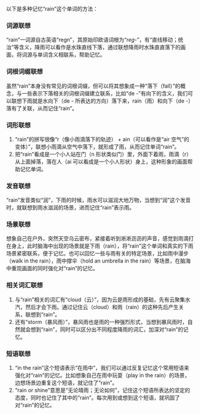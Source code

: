 以下是多种记忆“rain”这个单词的方法：

### 词源联想
“rain”一词源自古英语“regn”，其原始印欧语词根为“*reg-*”，有“直线移动；统治”等含义，降雨可以看作是水珠直线下落，通过联想降雨时水珠直直落下的画面，将词源与单词含义相联系，帮助记忆。

### 词根词缀联想
虽然“rain”本身没有常见的词根词缀，但可以将其想象成一种“落下（fall）”的概念，与一些表示下落相关的词根词缀建立联系，比如“de -”有向下的含义，我们可以联想下雨就是水向下（de - 所表达的方向）落下来，rain（雨）和向下（de -）落有了关联，从而记住“rain”。

### 词形联想
1. “rain”的拼写很像“r（像小雨滴落下的轨迹） + ain（可以看作是“air 空气”的变体）”，联想小雨滴从空气中落下，就形成了雨，从而记住单词“rain”。
2. 把“rain”看成是一个小人站在门（n 形状类似门）里，外面下着雨，雨滴（r）从上面掉落，落在人（ai 可以看成是一个小人形状）身上，这种形象的画面帮助记忆单词。

### 发音联想
“rain”发音类似“润”，下雨的时候，雨水可以滋润大地万物，当想到“润”这个发音时，就联想到雨水滋润的场景，进而记住“rain”表示雨。

### 场景联想
想象自己在户外，突然天空乌云密布，紧接着听到淅淅沥沥的声音，感觉到雨滴打在身上，此时脑海中出现的场景就是下雨（rain），将“rain”这个单词和真实的下雨场景紧密联系，便于记忆。也可以回忆一些与雨有关的特定场景，比如雨中漫步（walk in the rain），雨中撑伞（hold an umbrella in the rain）等场景，在脑海中重现画面的同时强化对“rain”的记忆。

### 相关词汇联想
1. 与“rain”相关的词汇有“cloud（云）”，因为云是雨形成的基础，先有云聚集水汽，然后才会下雨。通过记住云（cloud）和雨（rain）的这种先后产生关系，联想到“rain”。
2. 还有“storm（暴风雨）”，暴风雨也是雨的一种强烈形式，当想到暴风雨时，自然就会想到“rain”，同时可以区分出不同程度降雨的词汇，加深对“rain”的记忆。

### 短语联想
1. “in the rain”这个短语表示“在雨中”，我们可以通过反复记忆这个常用短语来强化对“rain”的记忆。比如想象自己在雨中玩耍（play in the rain）的场景，边想场景边重复这个短语，就记住了“rain”。
2. “rain or shine”意思是“无论晴雨；无论如何”，记住这个短语所表达的坚定的态度，同时也记住了其中的“rain”。每次用到或想到这个短语，就巩固了对“rain”的记忆。 